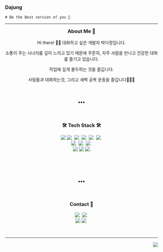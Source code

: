 ### Dajung

 `# Be the Best version of you 💝`

---
<h3 align="center" style="margin-top:0"> About Me 🌱</h3>
<p align="center">Hi there! 👋🏻 대화하고 싶은 개발자 박다정입니다.</p>
<p align="center">소통이 주는 시너지를 깊이 느끼고 있기 때문에  꾸준히, 자주 사람을 만나고 건강한 대화를 즐기고 있습니다.</p>
<p align="center">작업에 깊게 몰두하는 것을 즐깁니다.</p>
<p align="center"> 사람들과 대화하는것, 그리고 새벽 공복 운동을 즐깁니다🏃🏻‍♀️ </p>
<br>
<h3 align="center">•••</h3> 
<br>
<h3 align="center">🛠 Tech Stack 🛠</h3>
<p align="center">
  <img src="https://img.shields.io/badge/Java-007396?style=flat-square&logo=Java&logoColor=white"/>
  <img src="https://img.shields.io/badge/Kotlin-7F52FF?style=flat-square&logo=Kotlin&logoColor=white"/>&nbsp
  <img src="https://img.shields.io/badge/C-A8B9CC?style=flat-square&logo=C&logoColor=white"/>&nbsp
  <img src="https://img.shields.io/badge/Javascript-ffb13b?style=flat-square&logo=javascript&logoColor=white"/>&nbsp
  <img src="https://img.shields.io/badge/HTML5-E34F26?style=flat-square&logo=HTML5&logoColor=white"/></a>&nbsp
  <img src="https://img.shields.io/badge/css-1572B6?style=flat-square&logo=css3&logoColor=white"/>&nbsp
<br>
  <img src="https://img.shields.io/badge/SpringBoot-6DB33F?style=flat-square&logo=Spring&logoColor=white"/></a>&nbsp 
  <img src="https://img.shields.io/badge/Mysql-E6B91E?style=flat-square&logo=MySql&logoColor=white"/></a>&nbsp 
  <img src="https://img.shields.io/badge/MariaDB-003545?style=flat-square&logo=MariaDB&logoColor=white">&nbsp
<br>
  <img src="https://img.shields.io/badge/VSC-007ACC?style=flat-square&logo=VISUALSTUDIOCODE&logoColor=white"/>
  <img src="https://img.shields.io/badge/IntelliJ-FC801D?style=flat-square&logo=IntelliJ IDEA&logoColor=white"/>
  <img src="https://img.shields.io/badge/DataGrip-AF1DF5?style=flat-square&logo=DataGrip&logoColor=white"/>
  <br>

[//]: # (  <img src="https://img.shields.io/badge/Amazon AWS-232F3E?style=flat-square&logo=Amazon-AWS&logoColor=white"/>&nbsp )

[//]: # (  <img src="https://img.shields.io/badge/Github Actions-2088FF?style=flat-square&logo=Github-Actions&logoColor=white"/></a>&nbsp )

[//]: # (  <img src="https://img.shields.io/badge/Docker-2496ED?style=flat-square&logo=Docker&logoColor=white"/>&nbsp )
  <br>


  <br>
</p>

<h3 align="center">•••</h3>
<br>
<h3 align="center"> Contact 💌 </h3>
<p align="center">
  <a href="https://dajung-log.tistory.com/"><img src="https://img.shields.io/badge/Tech%20Blog-11B48A?style=flat-square&logo=Vimeo&logoColor=white&link=https://dajung-log.tistory.com/"/></a>&nbsp
  <a href="https://www.instagram.com/dajungo0o/"><img src="https://img.shields.io/badge/Instagram-E4405F?style=flat-square&logo=Instagram&logoColor=white&link=https://www.instagram.com/dajungo0o/"/></a>&nbsp
<br>  
  <a href="mailto:ekwjd990913@gmail.com"><img src="https://img.shields.io/badge/Gmail-d14836?style=flat-square&logo=Gmail&logoColor=white&link=sinvercoin@gmail.com"/></a>
  <a href="https://dajungo0o.notion.site/deeeddc0b0044b89bba62011a06dfee5" target="_blank" rel="noreferrer noopener"><img src="https://img.shields.io/badge/Resume-087CFA?style=flat-square&logo=Notion&logoColor=white&link=https://dajungo0o.notion.site/deeeddc0b0044b89bba62011a06dfee5"/></a>&nbsp
</p>
<br>

---

<p align="right">
<img src=https://hits.seeyoufarm.com/api/count/incr/badge.svg?url=https://github.com/lion0913&count_bg=%2340CBE3&title_bg=%23A8A2A2&icon=&icon_color=%23E7E7E7&title=visitors&edge_flat=false/>
</p>

